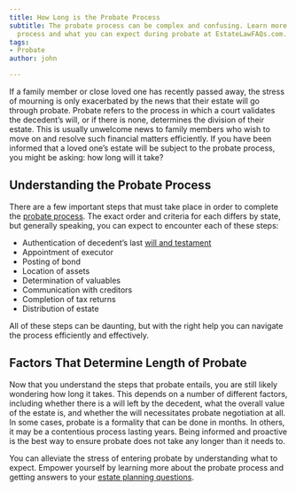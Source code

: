 ```yaml
---
title: How Long is the Probate Process
subtitle: The probate process can be complex and confusing. Learn more about the probate
  process and what you can expect during probate at EstateLawFAQs.com.
tags:
- Probate
author: john

---
```

If a family member or close loved one has recently passed away, the stress of mourning is only exacerbated by the news that their estate will go through probate. Probate refers to the process in which a court validates the decedent’s will, or if there is none, determines the division of their estate. This is usually unwelcome news to family members who wish to move on and resolve such financial matters efficiently. If you have been informed that a loved one’s estate will be subject to the probate process, you might be asking: how long will it take?
 
## Understanding the Probate Process

There are a few important steps that must take place in order to complete the [probate process](/docs/what-is-probate/). The exact order and criteria for each differs by state, but generally speaking, you can expect to encounter each of these steps:

* Authentication of decedent’s last [will and testament](/docs/what-is-a-will/)
* Appointment of executor
* Posting of bond
* Location of assets
* Determination of valuables
* Communication with creditors
* Completion of tax returns
* Distribution of estate

All of these steps can be daunting, but with the right help you can navigate the process efficiently and effectively.

## Factors That Determine Length of Probate

Now that you understand the steps that probate entails, you are still likely wondering how long it takes. This depends on a number of different factors, including whether there is a will left by the decedent, what the overall value of the estate is, and whether the will necessitates probate negotiation at all. In some cases, probate is a formality that can be done in months. In others, it may be a contentious process lasting years. Being informed and proactive is the best way to ensure probate does not take any longer than it needs to.

You can alleviate the stress of entering probate by understanding what to expect. Empower yourself by learning more about the probate process and getting answers to your [estate planning questions](/).
